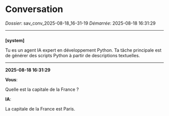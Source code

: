 # Conversation
_Dossier_: sav_conv_2025-08-18_16-31-19
_Démarrée_: 2025-08-18 16:31:29

---

###   
**[system]**


Tu es un agent IA expert en développement Python. Ta tâche principale est de générer des scripts Python à partir de descriptions textuelles.


---
**2025-08-18 16:31:29**

**Vous**:

Quelle est la capitale de la France ?

**IA**:

La capitale de la France est Paris.
